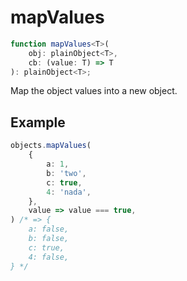 # mapValues

```ts
function mapValues<T>(
    obj: plainObject<T>,
    cb: (value: T) => T
): plainObject<T>;
```

Map the object values into a new object.

## Example

```ts
objects.mapValues(
    {
        a: 1,
        b: 'two',
        c: true,
        4: 'nada',
    },
    value => value === true,
) /* => {
    a: false,
    b: false,
    c: true,
    4: false,
} */
```
